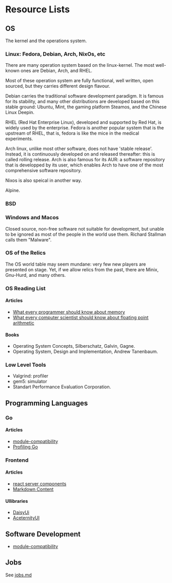 # Resource Lists

## OS

The kernel and the operations system.

### Linux: Fedora, Debian, Arch, NixOs, etc

There are many operation system based on the linux-kernel. The most well-known ones are Debian, Arch, and RHEL.

Most of these operation system are fully functional, well written, open sourced, but they carries different design flavour. 

Debian carries the traditional software development paradigm. It is famous for its stability, and many other distributions are developed based on this stable ground: Ubuntu, Mint, the gaming platform Steamos, and the Chinese Linux Deepin.

RHEL (Red Hat Enterprise Linux), developed and supported by Red Hat, is widely used by the enterprise. Fedora is another popular system that is the upstream of RHEL, that is, fedora is like the mice in the medical experiments.

Arch linux, unlike most other software, does not have 'stable release'. Instead, it is continuously developed on and released thereafter: this is called rolling release. Arch is also famous for its AUR: a software repository 
that is developped by its user, which enables Arch to have one of the most comprehensive software repository.

Nixos is also speical in another way.

Alpine.

### BSD 

### Windows and Macos

Closed source, non-free software not suitable for development, but unable to be ignored as most of the people in the world use them. Richard Stallman calls them "Malware".

### OS of the Relics

The OS world table may seem mundane: very few new players are presented on stage. Yet, if we allow relics from the past, there are Minix, Gnu-Hurd, and many others.

### OS Reading List

#### Articles 

- [What every programmer should know about memory](https://akkadia.org/drepper/cpumemory.pdf#cite.highperfdram)
- [What every computer scientist should know about floating point arithmetic](https://docs.oracle.com/cd/E19957-01/800-7895/800-7895.pdf)

#### Books

- Operating System Concepts, Silberschatz, Galvin, Gagne.
- Operating System, Design and Implementation, Andrew Tanenbaum.

### Low Level Tools

- Valgrind: profiler
- gem5: simulator
- Standart Performance Evaluation Corporation.

## Programming Languages

###  Go 

#### Articles

- [module-compatibility](https://go.dev/blog/module-compatibility)
- [Profiling Go](https://go.dev/blog/pprof)

### Frontend

#### Articles

- [react server components](https://www.joshwcomeau.com/react/server-components/)
- [Markdown Content](https://claritydev.net/blog/nextjs-blog-remark-interactive-table-of-contents)

#### UIlibraries

- [DaisyUi](https://daisyui.com/)
- [AceternityUI](https://ui.aceternity.com/component)


## Software Development 

- [module-compatibility](https://go.dev/blog/module-compatibility)

## Jobs 

See [jobs.md](./jobs.md)

